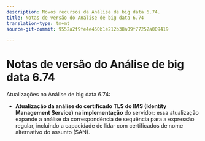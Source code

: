 ```yaml
---
description: Novos recursos da Análise de big data 6.74.
title: Notas de versão do Análise de big data 6.74
translation-type: tm+mt
source-git-commit: 9552a2f9fe4e450b1e212b38a09f77252a009419

---
```



# Notas de versão do Análise de big data 6.74

Atualizações na Análise de big data 6.74:

* **Atualização da análise do certificado TLS do IMS (Identity Management Service) na implementação** do servidor: essa atualização expande a análise da correspondência de sequência para a expressão regular, incluindo a capacidade de lidar com certificados de nome alternativo do assunto (SAN).